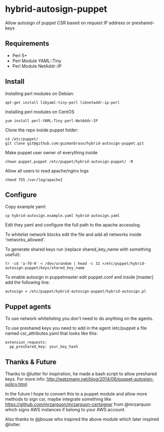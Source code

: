 hybrid-autosign-puppet
======================

Allow autosign of puppet CSR based on request IP address or preshared-keys

Requirements
------------

- Perl 5+
- Perl Module YAML::Tiny
- Perl Module NetAddr::IP

Install
-------

Installing perl modules on Debian:
```
apt-get install libyaml-tiny-perl libnetaddr-ip-perl
```

Installing perl modules on CentOS
```
yum install perl-YAML-Tiny perl-NetAddr-IP
```

Clone the repo inside puppet folder:
```
cd /etc/puppet/
git clone git@github.com:guzmanbraso/hybrid-autosign-puppet.git
```

Make puppet user owner of everything inside
```
chown puppet.puppet /etc/puppet/hybrid-autosign-puppet/ -R
```

Allow all users to read apache/nginx logs
```
chmod 755 /var/log/apache2
```

Configure
-----------------------

Copy example yaml:
```
cp hybrid-autosign.example.yaml hybrid-autosign.yaml
```

Edit they yaml and configure the full path to the apache accesslog.

To whitelist network blocks edit the file and add all networks inside 'networks_allowed'.

To generate shared keys run (replace shared_key_name with something useful):
```
tr -cd 'a-f0-9' < /dev/urandom | head -c 32 >/etc/puppet/hybrid-autosign-puppet/keys/shared_key_name
```

To enable autosign in puppetmaster edit puppet.conf and inside [master] add the following line:
```
autosign = /etc/puppet/hybrid-autosign-puppet/hybrid-autosign.pl
```

Puppet agents
-------------

To use network whitelisting you don't need to do anything on the agents.
   
To use preshared keys you need to add in the agent /etc/puppet a file named csr_attributes.yaml that looks like this:
```
extension_requests:
  pp_preshared_key: your_key_hash
```

Thanks & Future
----------------

Thanks to @lutter for inspiration, he made a bash script to allow preshared keys. For more info:
http://watzmann.net/blog/2014/06/puppet-autosign-policy.html

In the future I hope to convert this to a puppet module and allow more methods to sign csr, maybe integrate
something like https://github.com/mrzarquon/mrzarquon-certsigner from @mrzarquon which signs AWS instances
if belong to your AWS account. 

Also thanks to @jbouse who inspired the above module which later inspired @lutter.




